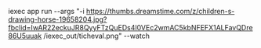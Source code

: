 iexec app run --args "-i https://thumbs.dreamstime.com/z/children-s-drawing-horse-19658204.jpg?fbclid=IwAR22eckuJR8QyyFTzQuEDs4l0VEc2wmAC5kbNFEFX1ALFavQDre86U5uuak  /iexec\_out/ticheval.png"  --watch
